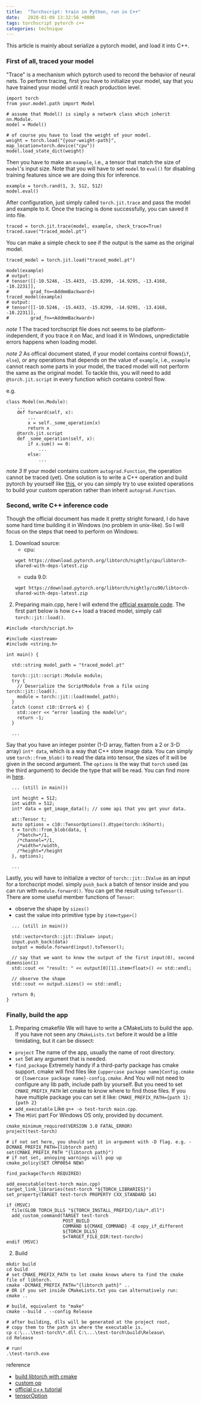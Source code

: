 ```yaml
---
title:  "Torchscript: train in Python, run in C++"
date:   2020-01-09 13:32:56 +0800
tags: torchscript pytorch c++
categories: technique
---
```

This article is mainly about serialize a pytorch model, and load it into C++.

### **First of all, traced your model**

"Trace" is a mechanism which pytorch used to record the behavior of neural nets. 
To perform tracing, first you have to initialize your model, say that you have trained your model until it reach production level.

```python=
import torch
from your.model.path import Model

# assume that Model() is simply a network class which inherit nn.Module.
model = Model()

# of course you have to load the weight of your model.
weight = torch.load("{your-weight-path}", map_location=torch.device("cpu"))
model.load_state_dict(weight)
```

Then you have to make an `example`, i.e., a tensor that match the size of `model`'s input size. Note that you will have to set `model` to `eval()` for disabling training features since we are doing this for inference.

```python=
example = torch.rand(1, 3, 512, 512)
model.eval()
```

After configuration, just simply called `torch.jit.trace` and pass the model and example to it. Once the tracing is done successfully, you can saved it into file.

```python=
traced = torch.jit.trace(model, example, check_trace=True)
traced.save("traced_model.pt")
```

You can make a simple check to see if the output is the same as the original model.


```python=
traced_model = torch.jit.load("traced_model.pt")

model(example)
# output: 
# tensor([[-10.5246, -15.4433, -15.8299, -14.9295, -13.4168, -10.2231]],
#        grad_fn=<AddmmBackward>)
traced_model(example)
# output: 
# tensor([[-10.5246, -15.4433, -15.8299, -14.9295, -13.4168, -10.2231]],
#        grad_fn=<AddmmBackward>)
```

*note 1*
The traced torchscript file does not seems to be platform-independent, if you trace it on Mac, and load it in Windows, unpredictable errors happens when loading model.

*note 2*
As offical document stated, if your model contains control flows(`if`, `else`), or any operations that depends on the value of `example`, i.e., `example` cannot reach some parts in your model, the traced model will not perform the same as the original model. To tackle this, you will need to add `@torch.jit.script` in every function which contains control flow.

e.g.
```python=
class Model(nn.Module):
    ...
    def forward(self, x):
        ...
        x = self._some_operation(x)
        return x
    @torch.jit.script
    def _some_operation(self, x):
        if x.sum() == 0:
            ...
        else:
            ...
```

*note 3*
If your model contains custom `autograd.Function`, the operation cannot be traced (yet). One solution is to write a C++ operation and build pytorch by yourself like [this](http://lernapparat.de/pytorch-traceable-differentiable/), or you can simply try to use existed operations to build your custom operation rather than inherit `autograd.Function`.

### **Second, write C++ inference code**

Though the official document has made it pretty stright forward, I do have some hard time building it in Windows (no problem in unix-like). So I will focus on the steps that need to perform on Windows:

1. Download source:
    * cpu:
    ```
    wget https://download.pytorch.org/libtorch/nightly/cpu/libtorch-shared-with-deps-latest.zip
    ```
    * cuda 9.0: 
    ```
    wget https://download.pytorch.org/libtorch/nightly/cu90/libtorch-shared-with-deps-latest.zip
    ```
2. Preparing main.cpp, here I will extend the [official example code](https://pytorch.org/tutorials/advanced/cpp_export.html). The first part below is how c++ load a traced model, simply call `torch::jit::load()`.

```cpp=
#include <torch/script.h>

#include <iostream>
#include <string.h>

int main() {
  
  std::string model_path = "traced_model.pt"

  torch::jit::script::Module module;
  try {
    // Deserialize the ScriptModule from a file using torch::jit::load().
    module = torch::jit::load(model_path);
  }
  catch (const c10::Error& e) {
    std::cerr << "error loading the model\n";
    return -1;
  }

  ...
```
Say that you have an integer pointer (1-D array, flatten from a 2 or 3-D array) `int* data`, which is a way that C++ store image data. You can simply use `torch::from_blob()` to read the data into tensor, the sizes of it will be given in the second argument. The `options` is the way that `torch` used (as the third argument) to decide the type that will be read. You can find more in [here](https://pytorch.org/cppdocs/notes/tensor_creation.html#configuring-properties-of-the-tensor).

```cpp=
  ... (still in main())
  
  int height = 512;
  int width = 512;
  int* data = get_image_data(); // some api that you get your data.
  
  at::Tensor t;
  auto options = c10::TensorOptions().dtype(torch::kShort);
  t = torch::from_blob(data, { 
    /*batch=*/1, 
    /*channel=*/1, 
    /*width=*/width, 
    /*height=*/height 
  }, options);
  
  ...
```

Lastly, you will have to initialize a vector of `torch::jit::IValue` as an input for a torchscript model. simply `push_back` a batch of tensor inside and you can run with `module.forward()`. You can get the result using `toTensor()`. There are some useful member functions of `Tensor`:
- observe the shape by `sizes()`
- cast the value into primitive type by `item<type>()`

```cpp=
  ... (still in main())
  
  std::vector<torch::jit::IValue> input;
  input.push_back(data)
  output = module.forward(input).toTensor();
  
  // say that we want to know the output of the first input(0), second dimension(1)
  std::cout << "result: " << output[0][1].item<float>() << std::endl;
  
  // observe the shape
  std::cout << output.sizes() << std::endl;
  
  return 0;
}
```

### **Finally, build the app**

1. Preparing cmakefile
    We will have to write a CMakeLists to build the app. If you have not seen any `CMakeLists.txt` before it would be a little timidating, but it can be dissect:
- `project`
    The name of the app, usually the name of root directory.
- `set` 
    Set any argument that is needed.
- `find_package`
    Extremely handy if a third-party package has cmake support. cmake will find files like `{uppercase package name}Config.cmake` or `{lowercase package name}-config.cmake`. And You will not need to configure any lib path, include path by yourself. But you need to set `CMAKE_PREFIX_PATH` let cmake to know where to find those files. If you have multiple package you can set it like:  `CMAKE_PREFIX_PATH={path 1}:{path 2}`
- `add_executable`
    Like `g++ -o test-torch main.cpp`.
- The `MSVC` part
    For Windows OS only, provided by document.

```cmake=
cmake_minimum_required(VERSION 3.0 FATAL_ERROR)
project(test-torch)

# if not set here, you should set it in argument with -D flag. e.g. -DCMAKE_PREFIX_PATH={libtorch path}
set(CMAKE_PREFIX_PATH "{libtorch path}")
# if not set, annoying warnings will pop up
cmake_policy(SET CMP0054 NEW)

find_package(Torch REQUIRED)

add_executable(test-torch main.cpp)
target_link_libraries(test-torch "${TORCH_LIBRARIES}")
set_property(TARGET test-torch PROPERTY CXX_STANDARD 14)

if (MSVC)
  file(GLOB TORCH_DLLS "${TORCH_INSTALL_PREFIX}/lib/*.dll")
  add_custom_command(TARGET test-torch
                     POST_BUILD
                     COMMAND ${CMAKE_COMMAND} -E copy_if_different
                     ${TORCH_DLLS}
                     $<TARGET_FILE_DIR:test-torch>)
endif (MSVC)
```

2. Build

```bash=
mkdir build
cd build
# set CMAKE_PREFIX_PATH to let cmake knows where to find the cmake file of libtorch.
cmake -DCMAKE_PREFIX_PATH="{libtorch path}" ..
# OR if you set inside CMakeLists.txt you can alternatively run:
cmake ..

# build, equivalent to "make"
cmake --build . --config Release

# after building, dlls will be generated at the project root, 
# copy them to the path in where the executable is.
cp c:\...\test-torch\*.dll C:\...\test-torch\build\Release\
cd Release

# run!
.\test-torch.exe
```




reference
- [build libtorch with cmake](https://discuss.pytorch.org/t/error-running-libtorch-example-program/53980/6)
- [custom op](http://lernapparat.de/pytorch-traceable-differentiable/)
- [official c++ tutorial](https://pytorch.org/tutorials/advanced/cpp_export.html)
- [tensorOption](https://pytorch.org/cppdocs/notes/tensor_creation.html#configuring-properties-of-the-tensor)
